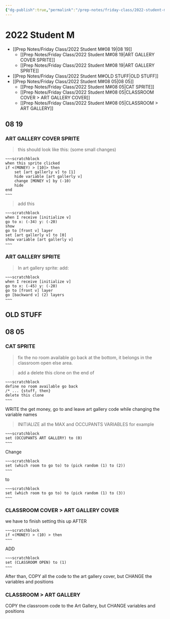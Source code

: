 ```yaml
---
{"dg-publish":true,"permalink":"/prep-notes/friday-class/2022-student-m/","dgHomeLink":true,"dgPassFrontmatter":false}
---
```





# 2022 Student M

- [[Prep Notes/Friday Class/2022 Student M#08 19|08 19]]
	- [[Prep Notes/Friday Class/2022 Student M#08 19|ART GALLERY COVER SPRITE]]
	- [[Prep Notes/Friday Class/2022 Student M#08 19|ART GALLERY SPRITE]]
- [[Prep Notes/Friday Class/2022 Student M#OLD STUFF|OLD STUFF]]
- [[Prep Notes/Friday Class/2022 Student M#08 05|08 05]]
	- [[Prep Notes/Friday Class/2022 Student M#08 05|CAT SPRITE]]
	- [[Prep Notes/Friday Class/2022 Student M#08 05|CLASSROOM COVER > ART GALLERY COVER]]
	- [[Prep Notes/Friday Class/2022 Student M#08 05|CLASSROOM > ART GALLERY]]



## 08 19

### ART GALLERY COVER SPRITE

> this should look like this: (some small changes)

```ad-scratch
~~~scratchblock
when this sprite clicked
if <(MONEY) > [10]> then
    set [art gallerly v] to [1]
    hide variable [art gallerly v]
    change [MONEY v] by (-10)
    hide
end
~~~
```

> add this

```ad-scratch
~~~scratchblock
when I receive [initialize v]
go to x: (-34) y: (-20)
show
go to [front v] layer
set [art gallerly v] to [0]
show variable [art gallerly v]
~~~
```

### ART GALLERY SPRITE

> In art gallery sprite:
> add:


```ad-scratch
~~~scratchblock
when I receive [initialize v]
go to x: (-45) y: (-20)
go to [front v] layer
go [backward v] (2) layers
~~~
```


## OLD STUFF
## 08 05

### CAT SPRITE

>fix the no room available go back at the bottom,
it belongs in the classroom open else area.

>add a delete this clone on the end of
```ad-scratch
~~~scratchblock
define no room available go back
/* ... {stuff, then}
delete this clone
~~~
```


WRITE the get money, go to and leave art gallery code
while changing the variable names

>INITIALIZE all the MAX and OCCUPANTS VARIABLES
for example

```ad-scratch
~~~scratchblock
set (OCCUPANTS ART GALLERY) to (0)
~~~
```

Change 

```ad-scratch
~~~scratchblock
set (which room to go to) to (pick random (1) to (2))
~~~
```
to
```ad-scratch
~~~scratchblock
set (which room to go to) to (pick random (1) to (3))
~~~
```







### CLASSROOM COVER > ART GALLERY COVER

we have to finish setting this up
AFTER
```ad-scratch
~~~scratchblock
if <(MONEY) > (10) > then
~~~
```
ADD
```ad-scratch
~~~scratchblock
set (CLASSROOM OPEN) to (1)
~~~
```

After than, COPY all the code to the art gallery cover,
but CHANGE the variables and positions


### CLASSROOM > ART GALLERY


COPY the classroom code to the Art Gallery,
but CHANGE variables and positions


